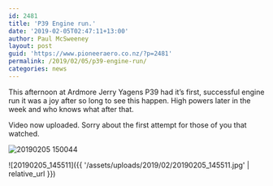 ```yaml
---
id: 2481
title: 'P39 Engine run.'
date: '2019-02-05T02:47:11+13:00'
author: Paul McSweeney
layout: post
guid: 'https://www.pioneeraero.co.nz/?p=2481'
permalink: /2019/02/05/p39-engine-run/
categories: news
---
```


This afternoon at Ardmore Jerry Yagens P39 had it’s first, successful engine run it was a joy after so long to see this happen. High powers later in the week and who knows what after that.

Video now uploaded. Sorry about the first attempt for those of you that watched.

![20190205 150044](https://www.youtube.com/embed/eWZReov4ovQ)

![20190205_145511]({{ '/assets/uploads/2019/02/20190205_145511.jpg' | relative_url }})
